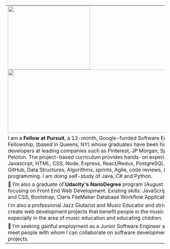 
<table>
  <tr>
    <td><img src="https://scontent-lga3-2.xx.fbcdn.net/v/t31.18172-8/1891386_1481707162040717_245889562_o.jpg?_nc_cat=101&ccb=1-7&_nc_sid=09cbfe&_nc_ohc=rjAdGbC32eYAX9D_7Xc&_nc_ht=scontent-lga3-2.xx&oh=00_AfD3nT7OOnaXiYSF-xQ5CBIOQYrIwjzOZR1ZiDyHnhaIMg&oe=6445DD13" width="260" height="200">
    <img src="https://user-images.githubusercontent.com/97370716/227693602-c3be56bd-555d-41bf-b926-3a2f81ada38c.jpeg" width="575px" height="200"></td>
  </tr>
  <tr>
    <td>I am a <b>Fellow at Pursuit</b>, a 12-month, Google-funded Software Engineering Fellowship, (based in Queens, NY) 
      whose graduates have been hired as developers at leading companies such as Pinterest, JP Morgan,
      Spotify and Peloton.  The project-based curriculum provides hands-on experience with Javascript, HTML, CSS, 
      Node, Express, React/Redux, PostgreSQL, APIs, Git, GitHub, Data Structures, Algorithms, sprints, Agile, 
      code reviews, & pair programming.  I am doing self-study of Java, C# and Python. 
    </td>
  <tr>
    <td>👀 I’m also a graduate of <b>Udacity's NanoDegree</b> program (August 2022) focusing on Front End Web Development.  
      Existing skills: JavaScript, HTML and CSS, Bootstrap, Claris FileMaker Database Workflow Applications.</td>
  </tr>
  <tr>
    <td>I'm also a professional Jazz Giutarist and Music Educator and strive to create web development projects that benefit people in the music industry, especially in the area of music education and educating children.
    </td>
  </tr>
  <tr>
    <td>
  💞️ I’m seeking gainful employment as a Junior Software Engineer and/or to meet people with whom I can collaborate on software development projects.
    </td>
   </tr>
 </table>

<!---
pulse99r/pulse99r is a ✨ special ✨ repository because its `README.md` (this file) appears on your GitHub profile.
You can click the Preview link to take a look at your changes.
--->
<!---
![Guitar Wizardry!](https://scontent-lga3-2.xx.fbcdn.net/v/t31.18172-8/1891386_1481707162040717_245889562_o.jpg?_nc_cat=101&ccb=1-7&_nc_sid=09cbfe&_nc_ohc=rjAdGbC32eYAX9D_7Xc&_nc_ht=scontent-lga3-2.xx&oh=00_AfD3nT7OOnaXiYSF-xQ5CBIOQYrIwjzOZR1ZiDyHnhaIMg&oe=6445DD13) "Guitar Wizardry!"
--->


